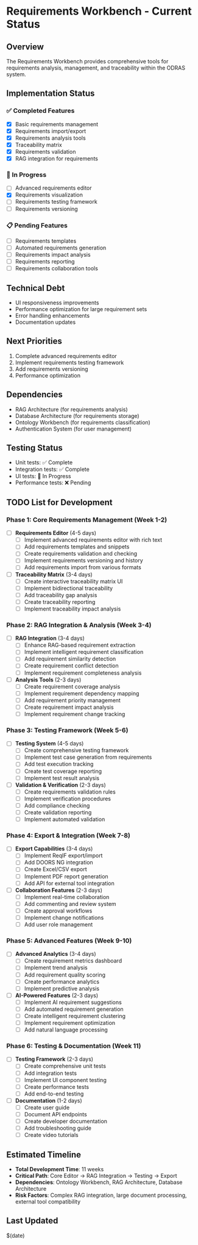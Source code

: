 # Requirements Workbench - Current Status

## Overview
The Requirements Workbench provides comprehensive tools for requirements analysis, management, and traceability within the ODRAS system.

## Implementation Status

### ✅ Completed Features
- [x] Basic requirements management
- [x] Requirements import/export
- [x] Requirements analysis tools
- [x] Traceability matrix
- [x] Requirements validation
- [x] RAG integration for requirements

### 🚧 In Progress
- [ ] Advanced requirements editor
- [x] Requirements visualization
- [ ] Requirements testing framework
- [ ] Requirements versioning

### 📋 Pending Features
- [ ] Requirements templates
- [ ] Automated requirements generation
- [ ] Requirements impact analysis
- [ ] Requirements reporting
- [ ] Requirements collaboration tools

## Technical Debt
- UI responsiveness improvements
- Performance optimization for large requirement sets
- Error handling enhancements
- Documentation updates

## Next Priorities
1. Complete advanced requirements editor
2. Implement requirements testing framework
3. Add requirements versioning
4. Performance optimization

## Dependencies
- RAG Architecture (for requirements analysis)
- Database Architecture (for requirements storage)
- Ontology Workbench (for requirements classification)
- Authentication System (for user management)

## Testing Status
- Unit tests: ✅ Complete
- Integration tests: ✅ Complete
- UI tests: 🚧 In Progress
- Performance tests: ❌ Pending

## TODO List for Development

### Phase 1: Core Requirements Management (Week 1-2)
- [ ] **Requirements Editor** (4-5 days)
  - [ ] Implement advanced requirements editor with rich text
  - [ ] Add requirements templates and snippets
  - [ ] Create requirements validation and checking
  - [ ] Implement requirements versioning and history
  - [ ] Add requirements import from various formats

- [ ] **Traceability Matrix** (3-4 days)
  - [ ] Create interactive traceability matrix UI
  - [ ] Implement bidirectional traceability
  - [ ] Add traceability gap analysis
  - [ ] Create traceability reporting
  - [ ] Implement traceability impact analysis

### Phase 2: RAG Integration & Analysis (Week 3-4)
- [ ] **RAG Integration** (3-4 days)
  - [ ] Enhance RAG-based requirement extraction
  - [ ] Implement intelligent requirement classification
  - [ ] Add requirement similarity detection
  - [ ] Create requirement conflict detection
  - [ ] Implement requirement completeness analysis

- [ ] **Analysis Tools** (2-3 days)
  - [ ] Create requirement coverage analysis
  - [ ] Implement requirement dependency mapping
  - [ ] Add requirement priority management
  - [ ] Create requirement impact analysis
  - [ ] Implement requirement change tracking

### Phase 3: Testing Framework (Week 5-6)
- [ ] **Testing System** (4-5 days)
  - [ ] Create comprehensive testing framework
  - [ ] Implement test case generation from requirements
  - [ ] Add test execution tracking
  - [ ] Create test coverage reporting
  - [ ] Implement test result analysis

- [ ] **Validation & Verification** (2-3 days)
  - [ ] Create requirements validation rules
  - [ ] Implement verification procedures
  - [ ] Add compliance checking
  - [ ] Create validation reporting
  - [ ] Implement automated validation

### Phase 4: Export & Integration (Week 7-8)
- [ ] **Export Capabilities** (3-4 days)
  - [ ] Implement ReqIF export/import
  - [ ] Add DOORS NG integration
  - [ ] Create Excel/CSV export
  - [ ] Implement PDF report generation
  - [ ] Add API for external tool integration

- [ ] **Collaboration Features** (2-3 days)
  - [ ] Implement real-time collaboration
  - [ ] Add commenting and review system
  - [ ] Create approval workflows
  - [ ] Implement change notifications
  - [ ] Add user role management

### Phase 5: Advanced Features (Week 9-10)
- [ ] **Advanced Analytics** (3-4 days)
  - [ ] Create requirement metrics dashboard
  - [ ] Implement trend analysis
  - [ ] Add requirement quality scoring
  - [ ] Create performance analytics
  - [ ] Implement predictive analysis

- [ ] **AI-Powered Features** (2-3 days)
  - [ ] Implement AI requirement suggestions
  - [ ] Add automated requirement generation
  - [ ] Create intelligent requirement clustering
  - [ ] Implement requirement optimization
  - [ ] Add natural language processing

### Phase 6: Testing & Documentation (Week 11)
- [ ] **Testing Framework** (2-3 days)
  - [ ] Create comprehensive unit tests
  - [ ] Add integration tests
  - [ ] Implement UI component testing
  - [ ] Create performance tests
  - [ ] Add end-to-end testing

- [ ] **Documentation** (1-2 days)
  - [ ] Create user guide
  - [ ] Document API endpoints
  - [ ] Create developer documentation
  - [ ] Add troubleshooting guide
  - [ ] Create video tutorials

## Estimated Timeline
- **Total Development Time**: 11 weeks
- **Critical Path**: Core Editor → RAG Integration → Testing → Export
- **Dependencies**: Ontology Workbench, RAG Architecture, Database Architecture
- **Risk Factors**: Complex RAG integration, large document processing, external tool compatibility

## Last Updated
$(date)